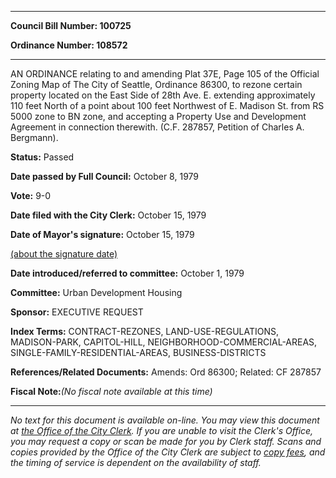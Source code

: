 

********

**Council Bill Number: 100725**
   
**Ordinance Number: 108572**
********

 AN ORDINANCE relating to and amending Plat 37E, Page 105 of the Official Zoning Map of The City of Seattle, Ordinance 86300, to rezone certain property located on the East Side of 28th Ave. E. extending approximately 110 feet North of a point about 100 feet Northwest of E. Madison St. from RS 5000 zone to BN zone, and accepting a Property Use and Development Agreement in connection therewith. (C.F. 287857, Petition of Charles A. Bergmann).

**Status:** Passed
   
**Date passed by Full Council:** October 8, 1979
   
**Vote:** 9-0
   
**Date filed with the City Clerk:** October 15, 1979
   
**Date of Mayor's signature:** October 15, 1979
   
[(about the signature date)](/~public/approvaldate.htm)
   
   
   
**Date introduced/referred to committee:** October 1, 1979
   
**Committee:** Urban Development Housing
   
**Sponsor:** EXECUTIVE REQUEST
   
   
**Index Terms:** CONTRACT-REZONES, LAND-USE-REGULATIONS, MADISON-PARK, CAPITOL-HILL, NEIGHBORHOOD-COMMERCIAL-AREAS, SINGLE-FAMILY-RESIDENTIAL-AREAS, BUSINESS-DISTRICTS

**References/Related Documents:** Amends: Ord 86300; Related: CF 287857

**Fiscal Note:**_(No fiscal note available at this time)_
********

_No text for this document is available on-line. You may view this document at [the Office of the City Clerk](http://www.seattle.gov/leg/clerk/contactUs.htm). If you are unable to visit the Clerk's Office, you may request a copy or scan be made for you by Clerk staff. Scans and copies provided by the Office of the City Clerk are subject to [copy fees](http://clerk.seattle.gov/~public/clerkfees.htm), and the timing of service is dependent on the availability of staff._

